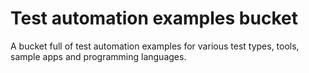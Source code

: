 # Test automation examples bucket
A bucket full of test automation examples for various test types, tools, sample apps and programming languages.
